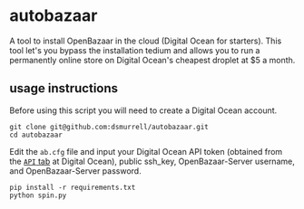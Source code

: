 # autobazaar

A tool to install OpenBazaar in the cloud (Digital Ocean for starters). This tool let's you bypass the installation tedium and allows you to run a permanently online store on Digital Ocean's cheapest droplet at $5 a month.

## usage instructions

Before using this script you will need to create a Digital Ocean account.

```
git clone git@github.com:dsmurrell/autobazaar.git
cd autobazaar
```

Edit the `ab.cfg` file and input your Digital Ocean API token (obtained from the [`API` tab](https://cloud.digitalocean.com/settings/api/tokens) at Digital Ocean), public ssh_key, OpenBazaar-Server username, and OpenBazaar-Server password.

```
pip install -r requirements.txt
python spin.py
```

